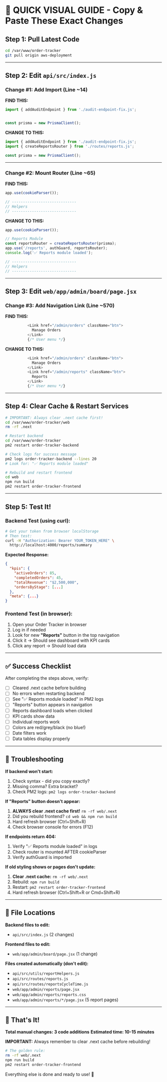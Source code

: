 # 🎯 QUICK VISUAL GUIDE - Copy & Paste These Exact Changes

## Step 1: Pull Latest Code

```bash
cd /var/www/order-tracker
git pull origin aws-deployment
```

---

## Step 2: Edit `api/src/index.js`

### Change #1: Add Import (Line ~14)

**FIND THIS:**
```javascript
import { addAuditEndpoint } from './audit-endpoint-fix.js';


const prisma = new PrismaClient();
```

**CHANGE TO THIS:**
```javascript
import { addAuditEndpoint } from './audit-endpoint-fix.js';
import { createReportsRouter } from './routes/reports.js';

const prisma = new PrismaClient();
```

---

### Change #2: Mount Router (Line ~65)

**FIND THIS:**
```javascript
app.use(cookieParser());

// -----------------------------
// Helpers
// -----------------------------
```

**CHANGE TO THIS:**
```javascript
app.use(cookieParser());

// Reports Module
const reportsRouter = createReportsRouter(prisma);
app.use('/reports', authGuard, reportsRouter);
console.log('✅ Reports module loaded');

// -----------------------------
// Helpers
// -----------------------------
```

---

## Step 3: Edit `web/app/admin/board/page.jsx`

### Change #3: Add Navigation Link (Line ~570)

**FIND THIS:**
```javascript
          <Link href="/admin/orders" className="btn">
            Manage Orders
          </Link>
          {/* User menu */}
```

**CHANGE TO THIS:**
```javascript
          <Link href="/admin/orders" className="btn">
            Manage Orders
          </Link>
          <Link href="/admin/reports" className="btn">
            Reports
          </Link>
          {/* User menu */}
```

---

## Step 4: Clear Cache & Restart Services

```bash
# IMPORTANT: Always clear .next cache first!
cd /var/www/order-tracker/web
rm -rf .next

# Restart backend
cd /var/www/order-tracker
pm2 restart order-tracker-backend

# Check logs for success message
pm2 logs order-tracker-backend --lines 20
# Look for: "✅ Reports module loaded"

# Rebuild and restart frontend
cd web
npm run build
pm2 restart order-tracker-frontend
```

---

## Step 5: Test It!

### Backend Test (using curl):

```bash
# Get your token from browser localStorage
# Then test:
curl -H "Authorization: Bearer YOUR_TOKEN_HERE" \
  http://localhost:4000/reports/summary
```

**Expected Response:**
```json
{
  "kpis": {
    "activeOrders": 85,
    "completedOrders": 45,
    "totalRevenue": "$2,500,000",
    "ordersByStage": [...]
  },
  "meta": {...}
}
```

### Frontend Test (in browser):

1. Open your Order Tracker in browser
2. Log in if needed
3. Look for new **"Reports"** button in the top navigation
4. Click it → Should see dashboard with KPI cards
5. Click any report → Should load data

---

## ✅ Success Checklist

After completing the steps above, verify:

- [ ] Cleared .next cache before building
- [ ] No errors when restarting backend
- [ ] See "✅ Reports module loaded" in PM2 logs
- [ ] "Reports" button appears in navigation
- [ ] Reports dashboard loads when clicked
- [ ] KPI cards show data
- [ ] Individual reports work
- [ ] Colors are red/grey/black (no blue!)
- [ ] Date filters work
- [ ] Data tables display properly

---

## 🚨 Troubleshooting

**If backend won't start:**
1. Check syntax - did you copy exactly?
2. Missing comma? Extra bracket?
3. Check PM2 logs: `pm2 logs order-tracker-backend`

**If "Reports" button doesn't appear:**
1. **ALWAYS clear .next cache first!** `rm -rf web/.next`
2. Did you rebuild frontend? `cd web && npm run build`
3. Hard refresh browser (Ctrl+Shift+R)
4. Check browser console for errors (F12)

**If endpoints return 404:**
1. Verify "✅ Reports module loaded" in logs
2. Check router is mounted AFTER cookieParser
3. Verify authGuard is imported

**If old styling shows or pages don't update:**
1. **Clear .next cache:** `rm -rf web/.next`
2. Rebuild: `npm run build`
3. Restart: `pm2 restart order-tracker-frontend`
4. Hard refresh browser (Ctrl+Shift+R or Cmd+Shift+R)

---

## 📂 File Locations

**Backend files to edit:**
- `api/src/index.js` (2 changes)

**Frontend files to edit:**
- `web/app/admin/board/page.jsx` (1 change)

**Files created automatically (don't edit):**
- `api/src/utils/reportHelpers.js`
- `api/src/routes/reports.js`
- `api/src/routes/reportsCycleTime.js`
- `web/app/admin/reports/page.jsx`
- `web/app/admin/reports/reports.css`
- `web/app/admin/reports/*/page.jsx` (5 report pages)

---

## 🎉 That's It!

**Total manual changes: 3 code additions**
**Estimated time: 10-15 minutes**

**IMPORTANT:** Always remember to clear .next cache before rebuilding!

```bash
# The golden rule:
rm -rf web/.next
npm run build
pm2 restart order-tracker-frontend
```

Everything else is done and ready to use! 🚀
